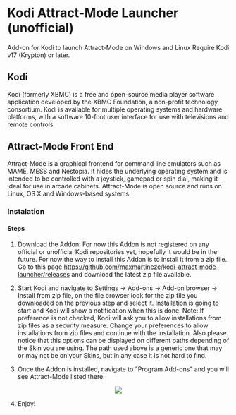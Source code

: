 # Kodi Attract-Mode Launcher (unofficial)
Add-on for Kodi to launch Attract-Mode on Windows and Linux
Require Kodi v17 (Krypton) or later.

## Kodi
Kodi (formerly XBMC) is a free and open-source media player software application developed by the XBMC Foundation, a non-profit technology consortium. Kodi is available for multiple operating systems and hardware platforms, with a software 10-foot user interface for use with televisions and remote controls

## Attract-Mode Front End
Attract-Mode is a graphical frontend for command line emulators such as MAME, MESS and Nestopia. It hides the underlying operating system and is intended to be controlled with a joystick, gamepad or spin dial, making it ideal for use in arcade cabinets. Attract-Mode is open source and runs on Linux, OS X and Windows-based systems.

### Instalation
#### Steps

1. Download the Addon:
For now this Addon is not registered on any official or unofficial Kodi repositories yet, hopefully it would be in the future. For now the way to install this Addon is to install it from a zip file.
Go to this page https://github.com/maxmartinezc/kodi-attract-mode-launcher/releases and download the latest zip file available.

2. Start Kodi and navigate to Settings -> Add-ons -> Add-on browser -> Install from zip file, on the file browser look for the zip file you downloaded on the previous step and select it. Installation is going to start and Kodi will show a notification when this is done.
Note: If preference is not checked, Kodi will ask you to allow installations from zip files as a security measure. Change your preferences to allow installations from zip files and continue with the installation. Also please notice that this options can be displayed on different paths depending of the Skin you are using. The path used above is a generic one that may or may not be on your Skins, but in any case it is not hard to find.

3. Once the Addon is installed, navigate to "Program Add-ons" and you will see Attract-Mode listed there.
<p align="center">
  <img src="https://github.com/maxmartinezc/kodi-attract-mode-launcher/blob/master/script.attract-mode.launcher/resources/media/screenshot-selected.png"/>
</p>

4. Enjoy!
